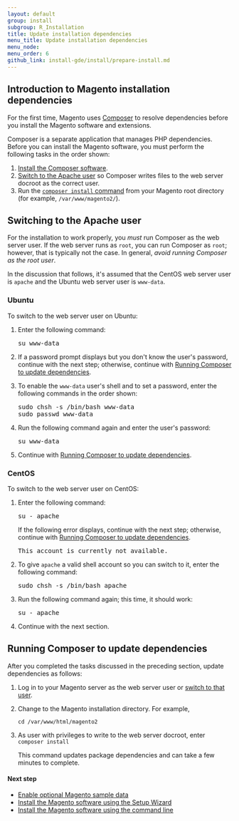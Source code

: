 ```yaml
---
layout: default
group: install
subgroup: R_Installation
title: Update installation dependencies
menu_title: Update installation dependencies 
menu_node:
menu_order: 6
github_link: install-gde/install/prepare-install.md
---
```

  
<h2 id="install-update-depend">Introduction to Magento installation dependencies</h2>

For the first time, Magento uses <a href="http://getcomposer.org">Composer</a> to resolve dependencies before you install the Magento software and extensions.

Composer is a separate application that manages PHP dependencies. Before you can install the Magento software, you must perform the following tasks in the order shown:

1.	<a href="{{ site.gdeurl }}install-gde/install/composer-clone.html">Install the Composer software</a>.
2.	<a href="#install-update-depend-apache">Switch to the Apache user</a> so Composer writes files to the web server docroot as the correct user.
2.	Run the <a href="#install-composer-install">`composer install` command</a> from your Magento root directory (for example, `/var/www/magento2/`).

<h2 id="install-update-depend-apache">Switching to the Apache user</h2>

For the installation to work properly, you *must* run Composer as the web server user. If the web server runs as `root`, you can run Composer as `root`; however, that is typically not the case. In general, *avoid running Composer as the root user*.

In the discussion that follows, it's assumed that the CentOS web server user is `apache` and the Ubuntu web server user is `www-data`.

<h3 id="install-update-depend-apache-ubuntu">Ubuntu</h3>

To switch to the web server user on Ubuntu:

1.	Enter the following command:

	<pre>su www-data</pre>

2.	If a password prompt displays but you don't know the user's password, continue with the next step; otherwise, continue with <a href="install-composer-install">Running Composer to update dependencies</a>.

3.	To enable the `www-data` user's shell and to set a password, enter the following commands in the order shown:

	<pre>sudo chsh -s /bin/bash www-data
	sudo passwd www-data</pre>

4.	Run the following command again and enter the user's password:

	<pre>su www-data</pre>

5.	Continue with <a href="#install-composer-install">Running Composer to update dependencies</a>.

<h3 id="install-update-depend-apache-centos">CentOS</h3>

To switch to the web server user on CentOS:

1.	Enter the following command:

	<pre>su - apache</pre>

	If the following error displays, continue with the next step; otherwise, continue with <a href="install-composer-install">Running Composer to update dependencies</a>.

	<pre>This account is currently not available.</pre>

2.	To give `apache` a valid shell account so you can switch to it, enter the following command:

	<pre>sudo chsh -s /bin/bash apache</pre>

3.	Run the following command again; this time, it should work:

	<pre>su - apache</pre>

3.	Continue with the next section.

<h2 id="install-composer-install">Running Composer to update dependencies</h2>

After you completed the tasks discussed in the preceding section, update dependencies as follows:

1.	Log in to your Magento server as the web server user or <a href="#install-update-depend-apache">switch to that user</a>.
2.	Change to the Magento installation directory. For example,

	`cd /var/www/html/magento2`

3.	As user with privileges to write to the web server docroot, enter `composer install`

	This command updates package dependencies and can take a few minutes to complete.

#### Next step

*	<a href="{{ site.gdeurl }}install-gde/install/sample-data.html">Enable optional Magento sample data</a>
*	<a href="{{ site.gdeurl }}install-gde/install/install-web.html">Install the Magento software using the Setup Wizard</a>
*	<a href="{{ site.gdeurl }}install-gde/install/install-cli.html">Install the Magento software using the command line</a>